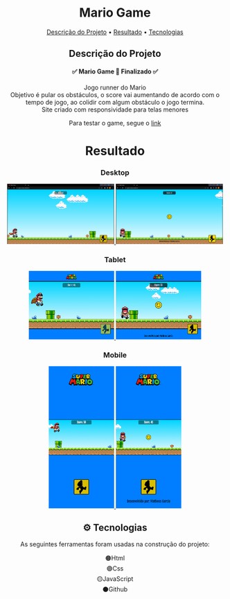 <h1 align="center">Mario Game</h1>

<p align="center">
  <a href="https://github.com/M4theus13/Mario-Game-JavaScript/blob/main/README.md#descri%C3%A7%C3%A3o-do-projeto">Descrição do Projeto</a> •
  <a href="https://github.com/M4theus13/Mario-Game-JavaScript/blob/main/README.md#resultado">Resultado</a> •
  <a href="https://github.com/M4theus13/Mario-Game-JavaScript/blob/main/README.md#--tecnologias-">Tecnologias</a>	
</p>

<h2 align="center">Descrição do Projeto</h2>

<h4 align="center"> 
	✅ Mario Game 🚀 Finalizado ✅
</h4>

<p align="center">
  Jogo runner do Mario <br>
  Objetivo é pular os obstáculos, o score vai aumentando de acordo com o tempo de jogo, ao colidir com algum obstáculo o jogo termina. <br>
  Site criado com responsividade para telas menores
</p>

<p align="center">Para testar o game, segue o <a href="https://game-mario-js.bohr.io">link</a> </p>

<h1 align="center">Resultado</h1>

<div align='center'>
  <h3>Desktop</h3>
  <a href='https://github.com/M4theus13'>
    <img width="49%" src="https://github.com/M4theus13/Assets_Projects/blob/main/Mario-Game-JavaScript/desktop.png">
    <img width="49%" src="https://github.com/M4theus13/Assets_Projects/blob/main/Mario-Game-JavaScript/desktop(1).png">
  </a>
</div>
  
<div align="center">
  <h3>Tablet</h3>
  <a href='https://github.com/M4theus13'>
      <img width="39%" src="https://github.com/M4theus13/Assets_Projects/blob/main/Mario-Game-JavaScript/tablet.png">
      <img width="39%" src="https://github.com/M4theus13/Assets_Projects/blob/main/Mario-Game-JavaScript/tablet(1).png"> 
  </a>
</div>
  
<div align="center">
  <h3>Mobile</h3>
  <a href='https://github.com/M4theus13'>
      <img width="30%" src="https://github.com/M4theus13/Assets_Projects/blob/main/Mario-Game-JavaScript/mobile.png">
      <img width="30%" src="https://github.com/M4theus13/Assets_Projects/blob/main/Mario-Game-JavaScript/mobile(1).png">
  </a>
</div>

<h2 align="center"> ⚙ Tecnologias </h2>
<p align="center"> As seguintes ferramentas foram usadas na construção do projeto: </p>
<p align="center"> 🟠Html<br/> 🟣Css</br> 🟡JavaScript<br/> ⚫Github</p>
